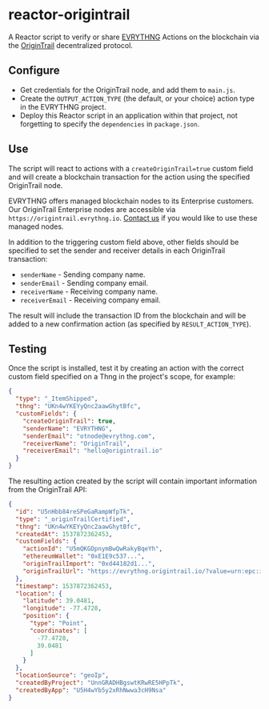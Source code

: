# reactor-origintrail

A Reactor script to verify or share [EVRYTHNG](https://evrythng.com) Actions on the blockchain via the [OriginTrail](https://origintrail.io/) decentralized protocol.


## Configure

* Get credentials for the OriginTrail node, and add them to `main.js`.
* Create the  `OUTPUT_ACTION_TYPE` (the default, or your choice) action type in
  the EVRYTHNG project.
* Deploy this Reactor script in an application within that project, not
  forgetting to specify the `dependencies` in `package.json`.


## Use

The script will react to actions with a `createOriginTrail=true` custom field
and will create a blockchain transaction for the action using the specified
OriginTrail node.

EVRYTHNG offers managed blockchain nodes to its Enterprise customers.
Our OriginTrail Enterprise nodes are accessible via `https://origintrail.evrythng.io`.
[Contact us](https://evrythng.com/contact-us/) if you would like to use these managed nodes.

In addition to the triggering custom field above, other fields should be
specified to set the sender and receiver details in each OriginTrail
transaction:

* `senderName` - Sending company name.
* `senderEmail` - Sending company email.
* `receiverName` - Receiving company name.
* `receiverEmail` - Receiving company email.

The result will include the transaction ID from the blockchain
and will be added to a new confirmation action (as specified by
`RESULT_ACTION_TYPE`).

## Testing

Once the script is installed, test it by creating an action with the correct
custom field specified on a Thng in the project's scope, for example:

```json
{
  "type": "_ItemShipped",
  "thng": "UKn4wYKEYyQnc2aawGhytBfc",
  "customFields": {
    "createOriginTrail": true,
    "senderName": "EVRYTHNG",
    "senderEmail": "otnode@evrythng.com",
    "receiverName": "OriginTrail",
    "receiverEmail": "hello@origintrail.io"
  }
}
```

The resulting action created by the script will contain important information
from the OriginTrail API:

```json
{
  "id": "U5nHbb84reSPeGaRampWfpTk",
  "type": "_originTrailCertified",
  "thng": "UKn4wYKEYyQnc2aawGhytBfc",
  "createdAt": 1537872362453,
  "customFields": {
    "actionId": "U5mQKGDpnymBwQwRakyBqeYh",
    "ethereumWallet": "0xE1E9c537...",
    "originTrailImport": "0xd44182d1...",
    "originTrailUrl": "https://evrythng.origintrail.io/?value=urn:epc:id:sgtin:Up4nR6KUGYaVtXawwkYBmpcf"
  },
  "timestamp": 1537872362453,
  "location": {
    "latitude": 39.0481,
    "longitude": -77.4728,
    "position": {
      "type": "Point",
      "coordinates": [
        -77.4728,
        39.0481
      ]
    }
  },
  "locationSource": "geoIp",
  "createdByProject": "UnnGRADHBgswtKRwRE5HPpTk",
  "createdByApp": "U5H4wYb5y2xRhNwwa3cH9Nsa"
}
```
